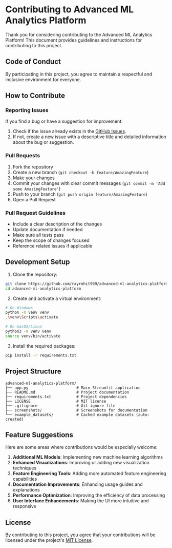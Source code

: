 # Contributing to Advanced ML Analytics Platform

Thank you for considering contributing to the Advanced ML Analytics Platform! This document provides guidelines and instructions for contributing to this project.

## Code of Conduct

By participating in this project, you agree to maintain a respectful and inclusive environment for everyone.

## How to Contribute

### Reporting Issues

If you find a bug or have a suggestion for improvement:

1. Check if the issue already exists in the [GitHub Issues](https://github.com/rayrohit999/advanced-ml-analytics-platform/issues).
2. If not, create a new issue with a descriptive title and detailed information about the bug or suggestion.

### Pull Requests

1. Fork the repository
2. Create a new branch (`git checkout -b feature/AmazingFeature`)
3. Make your changes
4. Commit your changes with clear commit messages (`git commit -m 'Add some AmazingFeature'`)
5. Push to your branch (`git push origin feature/AmazingFeature`)
6. Open a Pull Request

### Pull Request Guidelines

- Include a clear description of the changes
- Update documentation if needed
- Make sure all tests pass
- Keep the scope of changes focused
- Reference related issues if applicable

## Development Setup

1. Clone the repository:
```bash
git clone https://github.com/rayrohit999/advanced-ml-analytics-platform.git
cd advanced-ml-analytics-platform
```

2. Create and activate a virtual environment:
```bash
# On Windows
python -m venv venv
.\venv\Scripts\activate

# On macOS/Linux
python3 -m venv venv
source venv/bin/activate
```

3. Install the required packages:
```bash
pip install -r requirements.txt
```

## Project Structure

```
advanced-ml-analytics-platform/
├── app.py                     # Main Streamlit application
├── README.md                  # Project documentation
├── requirements.txt           # Project dependencies
├── LICENSE                    # MIT license
├── .gitignore                 # Git ignore file
├── screenshots/               # Screenshots for documentation
└── example_datasets/          # Cached example datasets (auto-created)
```

## Feature Suggestions

Here are some areas where contributions would be especially welcome:

1. **Additional ML Models**: Implementing new machine learning algorithms
2. **Enhanced Visualizations**: Improving or adding new visualization techniques
3. **Feature Engineering Tools**: Adding more automated feature engineering capabilities
4. **Documentation Improvements**: Enhancing usage guides and explanations
5. **Performance Optimization**: Improving the efficiency of data processing
6. **User Interface Enhancements**: Making the UI more intuitive and responsive

## License

By contributing to this project, you agree that your contributions will be licensed under the project's [MIT License](LICENSE).
